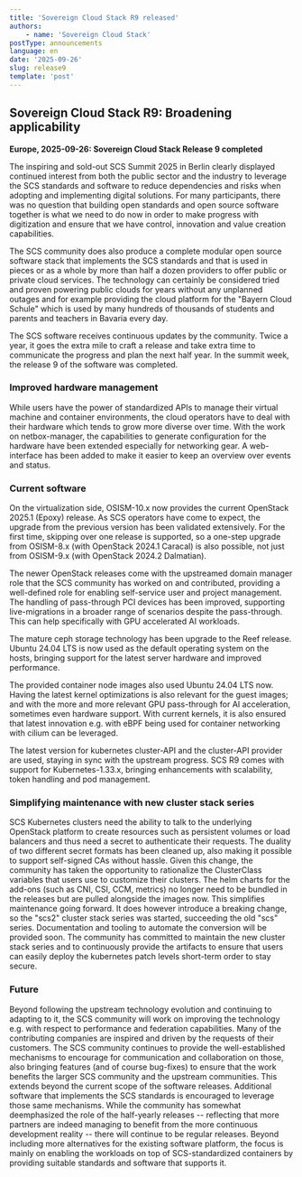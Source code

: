 ```yaml
---
title: 'Sovereign Cloud Stack R9 released'
authors:
    - name: 'Sovereign Cloud Stack'
postType: announcements
language: en
date: '2025-09-26'
slug: release9
template: 'post'
---
```


## Sovereign Cloud Stack R9: Broadening applicability

**Europe, 2025-09-26: Sovereign Cloud Stack Release 9 completed**

The inspiring and sold-out SCS Summit 2025 in Berlin clearly displayed
continued interest from both the public sector and the industry to leverage the
SCS standards and software to reduce dependencies and risks when adopting and
implementing digital solutions. For many participants, there was no question
that building open standards and open source software together is what we need
to do now in order to make progress with digitization and ensure that we
have control, innovation and value creation capabilities.

The SCS community does also produce a complete modular open source software
stack that implements the SCS standards and that is used in pieces or as a
whole by more than half a dozen providers to offer public or private cloud
services. The technology can certainly be considered tried and proven powering
public clouds for years without any unplanned outages and for example providing
the cloud platform for the "Bayern Cloud Schule" which is used by many hundreds
of thousands of students and parents and teachers in Bavaria every day.

The SCS software receives continuous updates by the community. Twice a year,
it goes the extra mile to craft a release and take extra time to communicate
the progress and plan the next half year. In the summit week, the release 9
of the software was completed.

### Improved hardware management

While users have the power of standardized APIs to manage their virtual
machine and container environments, the cloud operators have to deal with
their hardware which tends to grow more diverse over time. With the work
on netbox-manager, the capabilities to generate configuration for the
hardware have been extended especially for networking gear. A web-interface
has been added to make it easier to keep an overview over events and status.

### Current software

On the virtualization side, OSISM-10.x now provides the current OpenStack
2025.1 (Epoxy) release. As SCS operators have come to expect, the upgrade
from the previous version has been validated extensively. For the first
time, skipping over one release is supported, so a one-step upgrade from
OSISM-8.x (with OpenStack 2024.1 Caracal) is also possible, not just from
OSISM-9.x (with OpenStack 2024.2 Dalmatian).

The newer OpenStack releases come with the upstreamed domain manager role
that the SCS community has worked on and contributed, providing a well-defined
role for enabling self-service user and project management.
The handling of pass-through PCI devices has been improved, supporting
live-migrations in a broader range of scenarios despite the pass-through.
This can help specifically with GPU accelerated AI workloads.

The mature ceph storage technology has been upgrade to the Reef release.
Ubuntu 24.04 LTS is now used as the default operating system on the hosts,
bringing support for the latest server hardware and improved performance.

The provided container node images also used Ubuntu 24.04 LTS now. Having
the latest kernel optimizations is also relevant for the guest images; and
with the more and more relevant GPU pass-through for AI acceleration,
sometimes even hardware support. With current kernels, it is also ensured
that latest innovation e.g. with eBPF being used for container networking
with cilium can be leveraged.

The latest version for kubernetes cluster-API and the cluster-API provider
are used, staying in sync with the upstream progress. SCS R9 comes with
support for Kubernetes-1.33.x, bringing enhancements with scalability,
token handling and pod management.

### Simplifying maintenance with new cluster stack series

SCS Kubernetes clusters need the ability to talk to the underlying OpenStack
platform to create resources such as persistent volumes or load balancers and
thus need a secret to authenticate their requests. The duality of two different
secret formats has been cleaned up, also making it possible to support
self-signed CAs without hassle. Given this change, the community has taken the
opportunity to rationalize the ClusterClass variables that users use to
customize their clusters. The helm charts for the add-ons (such as CNI, CSI,
CCM, metrics) no longer need to be bundled in the releases but are pulled
alongside the images now. This simplifies maintenance going forward. It does
however introduce a breaking change, so the "scs2" cluster stack series was
started, succeeding the old "scs" series. Documentation and tooling to automate
the conversion will be provided soon. The community has committed to maintain
the new cluster stack series and to continuously provide the artifacts to ensure
that users can easily deploy the kubernetes patch levels short-term order to
stay secure.

### Future

Beyond following the upstream technology evolution and continuing to adapting
to it, the SCS community will work on improving the technology e.g. with
respect to performance and federation capabilities. Many of the contributing
companies are inspired and driven by the requests of their customers. The SCS
community continues to provide the well-established mechanisms to encourage for
communication and collaboration on those, also bringing features (and of course
bug-fixes) to ensure that the work benefits the larger SCS community and the
upstream communities. This extends beyond the current scope of the software
releases. Additional software that implements the SCS standards is encouraged
to leverage those same mechanisms. While the community has somewhat
deemphasized the role of the half-yearly releases -- reflecting that more
partners are indeed managing to benefit from the more continuous development
reality -- there will continue to be regular releases. Beyond including more
alternatives for the existing software platform, the focus is mainly on
enabling the workloads on top of SCS-standardized containers by providing
suitable standards and software that supports it.

